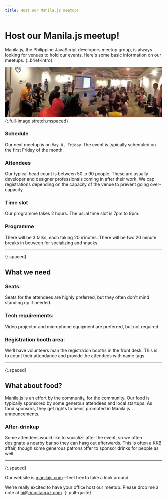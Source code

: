 ```yaml
---
title: Host our Manila.js meetup!
---
```


# Host our Manila.js meetup!

Manila.js, the Philippine JavaScript developers meetup group, is always looking 
for venues to hold our events. Here's some basic information on our meetups.
{:.brief-intro}

![](/images/header/011-panorama.jpg)
{:.full-image.stretch.mspaced}

### Schedule

Our next meetup is on `May 8, Friday`. The event is typically scheduled 
on the first Friday of the month.

### Attendees

Our typical head count is between 50 to 90 people. These are usually developer 
and designer professionals coming in after their work. We cap registrations 
depending on the capacity of the venue to prevent going over-capacity.

### Time slot
Our programme takes 2 hours. The usual time slot is 7pm to 9pm.

### Programme
There will be 3 talks, each taking 20 minutes. There will be two 20 minute 
breaks in between for socializing and snacks.

* * * *
{:.spaced}

What we need
------------

### Seats:
Seats for the attendees are highly preferred, but they often don't mind standing up if needed.

### Tech requirements:
Video projector and microphone equipment are preferred, but not required.

### Registration booth area:
We'll have volunteers man the registration booths in the front desk. This is to count their attendance and provide the attendees with name tags.

* * * *
{:.spaced}

What about food?
----------------

Manila.js is an effort by the community, for the community. Our food is 
typically sponsored by some generous attendees and local startups. As food 
sponsors, they get rights to being promoted in Manila.js announcements.

### After-drinkup
Some attendees would like to socialize after the event, so we often designate a 
nearby bar so they can hang out afterwards. This is often a KKB affair, though 
some generous patrons offer to sponsor drinks for people as well.

* * * *
{:.spaced}

Our website is [manilajs.com](http://manilajs.com)—feel free to take a look 
around.

We're really excited to have your office host our meetup.
Please drop me a note at [hi@ricostacruz.com].
{:.pull-quote}

[hi@ricostacruz.com]: hi@ricostacruz.com
